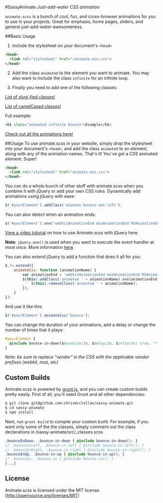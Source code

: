 #SassyAnimate
*Just-add-water CSS animation*

`animate.scss` is a bunch of cool, fun, and cross-browser animations for you to use in your projects. Great for emphasis, home pages, sliders, and general just-add-water-awesomeness.

##Basic Usage
1. Include the stylesheet on your document's `<head>`

  ```html
  <head>
    <link rel="stylesheet" href="/animate.min.css">
  </head>
  ```
2. Add the class `animated` to the element you want to animate.
 You may also want to include the class `infinite` for an infinite loop.

3. Finally you need to add one of the following classes:

  [List of slugi-fied classes!](https://github.com/chrismcclellan/sassy-animate/blob/master/class-list-slugified.txt)

  [List of camelCased classes!](https://github.com/chrismcclellan/sassy-animate/blob/master/class-list-camelCased.txt)

Full example:
```html
<h1 class="animated infinite bounce">Example</h1>
```

[Check out all the animations here!](https://daneden.github.io/animate.scss/)

##Usage
To use animate.scss in your website, simply drop the stylesheet into your document's `<head>`, and add the class `animated` to an element, along with any of the animation names. That's it! You've got a CSS animated element. Super!

```html
<head>
  <link rel="stylesheet" href="animate.min.css">
</head>
```

You can do a whole bunch of other stuff with animate.scss when you combine it with jQuery or add your own CSS rules. Dynamically add animations using jQuery with ease:

```javascript
$('#yourElement').addClass('animate bounce-out-left');
```

You can also detect when an animation ends:

<!--
Before you make changes to this file, you should know that $('#yourElement').one() is *NOT A TYPO*

http://api.jquery.com/one/
-->

```javascript
$('#yourElement').one('webkitAnimationEnd mozAnimationEnd MSAnimationEnd oanimationend animationend', doSomething);
```

[View a video tutorial](https://www.youtube.com/watch?v=CBQGl6zokMs) on how to use Animate.scss with jQuery here.

**Note:** `jQuery.one()` is used when you want to execute the event handler at most *once*. More information [here](http://api.jquery.com/one/).

You can also extend jQuery to add a function that does it all for you:

```javascript
$.fn.extend({
    animateCss: function (animationName) {
        var animationEnd = 'webkitAnimationEnd mozAnimationEnd MSAnimationEnd oanimationend animationend';
        $(this).addClass('animated ' + animationName).one(animationEnd, function() {
            $(this).removeClass('animated ' + animationName);
        });
    }
});
```

And use it like this:

```javascript
$('#yourElement').animateCss('bounce');
```

You can change the duration of your animations, add a delay or change the number of times that it plays:

```css
#yourElement {
  @include bounce-in-down($duration:3s, $delay:2s, $infinite: true, '*');
}
```

*Note: be sure to replace "vendor" in the CSS with the applicable vendor prefixes (webkit, moz, etc)*

## Custom Builds
Animate.scss is powered by [grunt.js](http://gruntjs.com/), and you can create custom builds pretty easily. First of all, you’ll need Grunt and all other dependencies:

```sh
$ git clone git@github.com:chrismcclellan/sassy-animate.git
$ cd sassy-animate
$ npm install
```

Next, run `grunt build` to compile your custom build. For example, if you want only some of the the classes, simply comment out the class declerations in /sassy-animate/src/_classes.scss

```scss
.bounceInDown, .bounce-in-down { @include bounce-in-down(); }
// .bounceInLeft, .bounce-in-left { @include bounce-in-left(); }
// .bounceInRight, .bounce-in-right { @include bounce-in-right(); }
.bounceInUp, .bounce-in-up { @include bounce-in-up(); }
// .bounceIn, .bounce-in { @include bounce-in(); }
[...]
```

## License
Animate.scss is licensed under the MIT license. (http://opensource.org/licenses/MIT)
